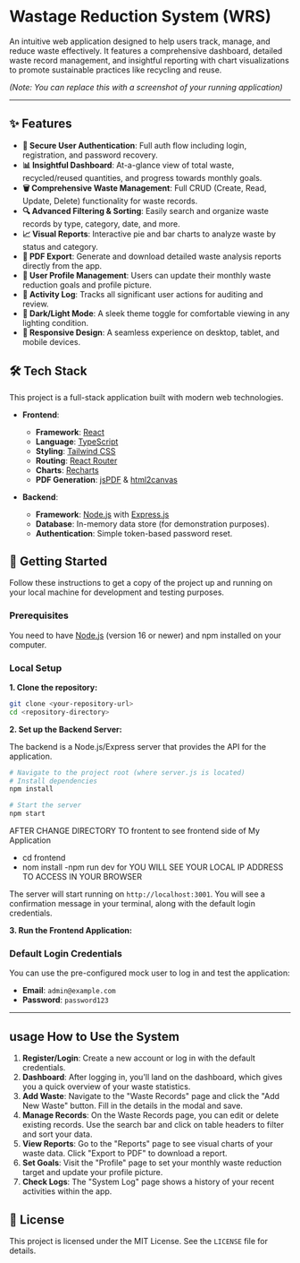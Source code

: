 
# Wastage Reduction System (WRS)

An intuitive web application designed to help users track, manage, and reduce waste effectively. It features a comprehensive dashboard, detailed waste record management, and insightful reporting with chart visualizations to promote sustainable practices like recycling and reuse.

*(Note: You can replace this with a screenshot of your running application)*

---

## ✨ Features

- **🔐 Secure User Authentication**: Full auth flow including login, registration, and password recovery.
- **📊 Insightful Dashboard**: At-a-glance view of total waste, recycled/reused quantities, and progress towards monthly goals.
- **🗑️ Comprehensive Waste Management**: Full CRUD (Create, Read, Update, Delete) functionality for waste records.
- **🔍 Advanced Filtering & Sorting**: Easily search and organize waste records by type, category, date, and more.
- **📈 Visual Reports**: Interactive pie and bar charts to analyze waste by status and category.
- **📄 PDF Export**: Generate and download detailed waste analysis reports directly from the app.
- **👤 User Profile Management**: Users can update their monthly waste reduction goals and profile picture.
- **📜 Activity Log**: Tracks all significant user actions for auditing and review.
- **🎨 Dark/Light Mode**: A sleek theme toggle for comfortable viewing in any lighting condition.
- **📱 Responsive Design**: A seamless experience on desktop, tablet, and mobile devices.

## 🛠️ Tech Stack

This project is a full-stack application built with modern web technologies.

-   **Frontend**:
    -   **Framework**: [React](https://reactjs.org/)
    -   **Language**: [TypeScript](https://www.typescriptlang.org/)
    -   **Styling**: [Tailwind CSS](https://tailwindcss.com/)
    -   **Routing**: [React Router](https://reactrouter.com/)
    -   **Charts**: [Recharts](https://recharts.org/)
    -   **PDF Generation**: [jsPDF](https://github.com/parallax/jsPDF) & [html2canvas](https://html2canvas.hertzen.com/)

-   **Backend**:
    -   **Framework**: [Node.js](https://nodejs.org/) with [Express.js](https://expressjs.com/)
    -   **Database**: In-memory data store (for demonstration purposes).
    -   **Authentication**: Simple token-based password reset.

## 🚀 Getting Started

Follow these instructions to get a copy of the project up and running on your local machine for development and testing purposes.

### Prerequisites

You need to have [Node.js](https://nodejs.org/en/download/) (version 16 or newer) and npm installed on your computer.

### Local Setup

**1. Clone the repository:**

```bash
git clone <your-repository-url>
cd <repository-directory>
```

**2. Set up the Backend Server:**

The backend is a Node.js/Express server that provides the API for the application.

```bash
# Navigate to the project root (where server.js is located)
# Install dependencies
npm install

# Start the server
npm start
```
AFTER CHANGE DIRECTORY TO frontent to see frontend side of My Application

-   cd frontend 
- nom install
-npm run dev for 
YOU WILL SEE YOUR LOCAL IP ADDRESS TO ACCESS IN YOUR BROWSER 

The server will start running on `http://localhost:3001`. You will see a confirmation message in your terminal, along with the default login credentials.

**3. Run the Frontend Application:**

### Default Login Credentials

You can use the pre-configured mock user to log in and test the application:

-   **Email**: `admin@example.com`
-   **Password**: `password123`



---

##  usage How to Use the System

1.  **Register/Login**: Create a new account or log in with the default credentials.
2.  **Dashboard**: After logging in, you'll land on the dashboard, which gives you a quick overview of your waste statistics.
3.  **Add Waste**: Navigate to the "Waste Records" page and click the "Add New Waste" button. Fill in the details in the modal and save.
4.  **Manage Records**: On the Waste Records page, you can edit or delete existing records. Use the search bar and click on table headers to filter and sort your data.
5.  **View Reports**: Go to the "Reports" page to see visual charts of your waste data. Click "Export to PDF" to download a report.
6.  **Set Goals**: Visit the "Profile" page to set your monthly waste reduction target and update your profile picture.
7.  **Check Logs**: The "System Log" page shows a history of your recent activities within the app.

## 📄 License

This project is licensed under the MIT License. See the `LICENSE` file for details.
